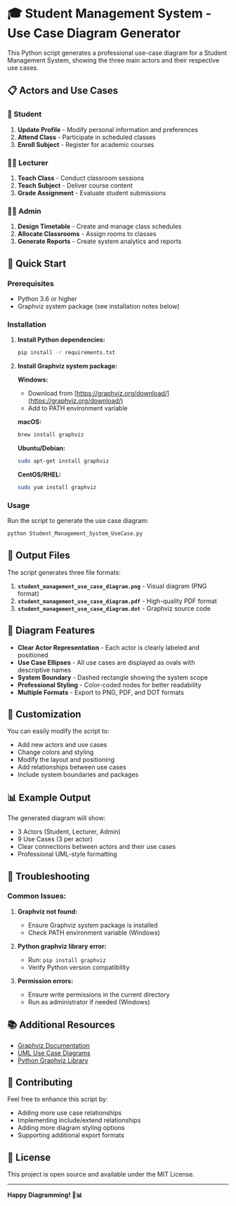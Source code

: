 # 🎓 Student Management System - Use Case Diagram Generator

This Python script generates a professional use-case diagram for a Student Management System, showing the three main actors and their respective use cases.

## 📋 Actors and Use Cases

### 👤 Student
1. **Update Profile** - Modify personal information and preferences
2. **Attend Class** - Participate in scheduled classes
3. **Enroll Subject** - Register for academic courses

### 👨‍🏫 Lecturer
1. **Teach Class** - Conduct classroom sessions
2. **Teach Subject** - Deliver course content
3. **Grade Assignment** - Evaluate student submissions

### 👨‍💼 Admin
1. **Design Timetable** - Create and manage class schedules
2. **Allocate Classrooms** - Assign rooms to classes
3. **Generate Reports** - Create system analytics and reports

## 🚀 Quick Start

### Prerequisites
- Python 3.6 or higher
- Graphviz system package (see installation notes below)

### Installation

1. **Install Python dependencies:**
   ```bash
   pip install -r requirements.txt
   ```

2. **Install Graphviz system package:**
   
   **Windows:**
   - Download from [https://graphviz.org/download/](https://graphviz.org/download/)
   - Add to PATH environment variable
   
   **macOS:**
   ```bash
   brew install graphviz
   ```
   
   **Ubuntu/Debian:**
   ```bash
   sudo apt-get install graphviz
   ```
   
   **CentOS/RHEL:**
   ```bash
   sudo yum install graphviz
   ```

### Usage

Run the script to generate the use case diagram:

```bash
python Student_Management_System_UseCase.py
```

## 📁 Output Files

The script generates three file formats:

1. **`student_management_use_case_diagram.png`** - Visual diagram (PNG format)
2. **`student_management_use_case_diagram.pdf`** - High-quality PDF format
3. **`student_management_use_case_diagram.dot`** - Graphviz source code

## 🎨 Diagram Features

- **Clear Actor Representation** - Each actor is clearly labeled and positioned
- **Use Case Ellipses** - All use cases are displayed as ovals with descriptive names
- **System Boundary** - Dashed rectangle showing the system scope
- **Professional Styling** - Color-coded nodes for better readability
- **Multiple Formats** - Export to PNG, PDF, and DOT formats

## 🔧 Customization

You can easily modify the script to:

- Add new actors and use cases
- Change colors and styling
- Modify the layout and positioning
- Add relationships between use cases
- Include system boundaries and packages

## 📊 Example Output

The generated diagram will show:
- 3 Actors (Student, Lecturer, Admin)
- 9 Use Cases (3 per actor)
- Clear connections between actors and their use cases
- Professional UML-style formatting

## 🐛 Troubleshooting

### Common Issues:

1. **Graphviz not found:**
   - Ensure Graphviz system package is installed
   - Check PATH environment variable (Windows)

2. **Python graphviz library error:**
   - Run: `pip install graphviz`
   - Verify Python version compatibility

3. **Permission errors:**
   - Ensure write permissions in the current directory
   - Run as administrator if needed (Windows)

## 📚 Additional Resources

- [Graphviz Documentation](https://graphviz.org/documentation/)
- [UML Use Case Diagrams](https://www.uml-diagrams.org/use-case-diagrams.html)
- [Python Graphviz Library](https://pypi.org/project/graphviz/)

## 🤝 Contributing

Feel free to enhance this script by:
- Adding more use case relationships
- Implementing include/extend relationships
- Adding more diagram styling options
- Supporting additional export formats

## 📄 License

This project is open source and available under the MIT License.

---

**Happy Diagramming! 🎨📊**
